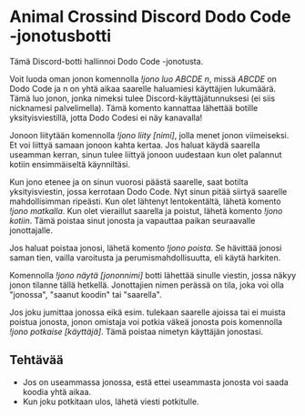 # Animal Crossind Discord Dodo Code -jonotusbotti

Tämä Discord-botti hallinnoi Dodo Code -jonotusta.

Voit luoda oman jonon komennolla *!jono luo ABCDE n*, missä *ABCDE* on Dodo Code ja n on yhtä aikaa saarelle haluamiesi käyttäjien lukumäärä. Tämä luo jonon, jonka nimeksi tulee Discord-käyttäjätunnuksesi (ei siis nicknamesi palvelimella). Tämä komento kannattaa lähettää botille yksityisviestillä, jotta Dodo Codesi ei näy kanavalla!

Jonoon liitytään komennolla *!jono liity [nimi]*, jolla menet jonon viimeiseksi. Et voi liittyä samaan jonoon kahta kertaa. Jos haluat käydä saarella useamman kerran, sinun tulee liittyä jonoon uudestaan kun olet palannut kotiin ensimmäiseltä käynniltäsi.

Kun jono etenee ja on sinun vuorosi päästä saarelle, saat botilta yksityisviestin, jossa kerrotaan Dodo Code. Nyt sinun pitää siirtyä saarelle mahdollisimman ripeästi. Kun olet lähtenyt lentokentältä, lähetä komento *!jono matkalla*. Kun olet vieraillut saarella ja poistut, lähetä komento *!jono kotiin*. Tämä poistaa sinut jonosta ja vapauttaa paikan seuraavalle jonottajalle.

Jos haluat poistaa jonosi, lähetä komento *!jono poista*. Se hävittää jonosi saman tien, vailla varoitusta ja perumismahdollisuutta, eli käytä harkiten.

Komennolla *!jono näytä [jononnimi]* botti lähettää sinulle viestin, jossa näkyy jonon tilanne tällä hetkellä. Jonottajien nimen perässä on tila, joka voi olla "jonossa", "saanut koodin" tai "saarella".

Jos joku jumittaa jonossa eikä esim. tulekaan saarelle ajoissa tai ei muista poistua jonosta, jonon omistaja voi potkia väkeä jonosta pois komennolla *!jono potkaise [käyttäjä]*. Tämä poistaa nimetyn käyttäjän jonostasi.

## Tehtävää

- Jos on useammassa jonossa, estä ettei useammasta jonosta voi saada koodia yhtä aikaa.
- Kun joku potkitaan ulos, lähetä viesti potkitulle.